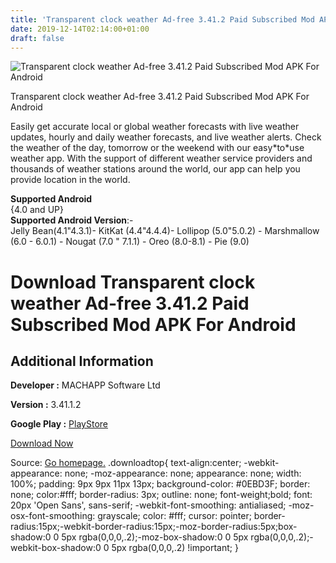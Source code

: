 ```yaml
---
title: 'Transparent clock weather Ad-free 3.41.2 Paid Subscribed Mod APK For Android'
date: 2019-12-14T02:14:00+01:00
draft: false
---
```


![Transparent clock weather Ad-free 3.41.2 Paid Subscribed Mod APK For Android](https://i0.wp.com/apkhome.net/wp-content/uploads/2019/11/Transparent-clock-weather-Ad-free-3.41.2-Paid-Subscribed-Mod.png "Transparent clock weather Ad-free 3.41.2 Paid Subscribed Mod APK For Android")

  

Transparent clock weather Ad-free 3.41.2 Paid Subscribed Mod APK For Android

Easily get accurate local or global weather forecasts with live weather updates, hourly and daily weather forecasts, and live weather alerts. Check the weather of the day, tomorrow or the weekend with our easy\*to\*use weather app. With the support of different weather service providers and thousands of weather stations around the world, our app can help you provide location in the world.

**Supported Android**  
{4.0 and UP}  
**Supported Android Version**:-  
Jelly Bean(4.1"4.3.1)- KitKat (4.4"4.4.4)- Lollipop (5.0"5.0.2) - Marshmallow (6.0 - 6.0.1) - Nougat (7.0 " 7.1.1) - Oreo (8.0-8.1) - Pie (9.0)

Download Transparent clock weather Ad-free 3.41.2 Paid Subscribed Mod APK For Android
=====================================================================================

Additional Information
----------------------

**Developer :** MACHAPP Software Ltd

**Version :** 3.41.1.2

**Google Play :** [PlayStore](https://play.google.com/store/apps/details?id=com.droid27.transparentclockweather.premium)

  

[Download Now](https://store4app.co/post/transparent-clock-weather-ad-free-3-41-2-paid-subscribed-mod-apk-for-android_1574843344)

  
Source: [Go homepage.](https://store4app.co/post/transparent-clock-weather-ad-free-3-41-2-paid-subscribed-mod-apk-for-android_1574843344) .downloadtop{ text-align:center; -webkit-appearance: none; -moz-appearance: none; appearance: none; width: 100%; padding: 9px 9px 11px 13px; background-color: #0EBD3F; border: none; color:#fff; border-radius: 3px; outline: none; font-weight;bold; font: 20px 'Open Sans', sans-serif; -webkit-font-smoothing: antialiased; -moz-osx-font-smoothing: grayscale; color: #fff; cursor: pointer; border-radius:15px;-webkit-border-radius:15px;-moz-border-radius:5px;box-shadow:0 0 5px rgba(0,0,0,.2);-moz-box-shadow:0 0 5px rgba(0,0,0,.2);-webkit-box-shadow:0 0 5px rgba(0,0,0,.2) !important; }